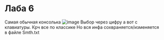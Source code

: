 # Лаба 6
Самая обычная консолька
![image](https://github.com/CHAMOMI1E/ris/assets/118203026/9733160a-154b-4283-92e7-912ab2ba0236)
Выбор через цифру а вот с клавиатуры. Крч все по классике
Но вся инфа сохвраняется/изменяется в файле Smth.txt

